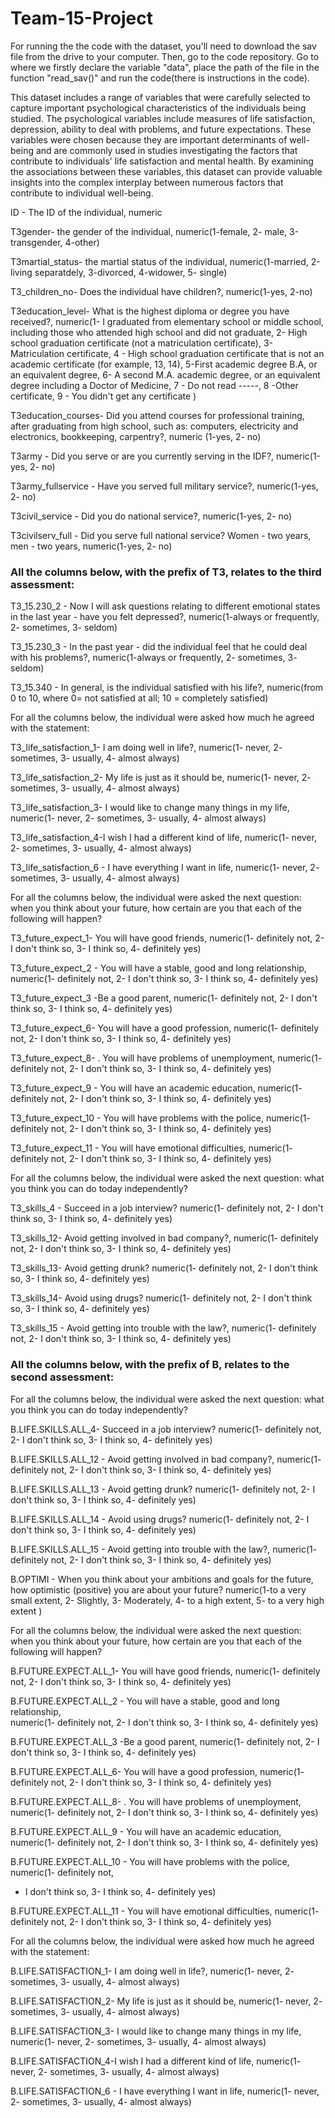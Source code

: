 # Team-15-Project

For running the the code with the dataset, you'll need to download the sav 
file from the drive to your computer. Then, go to the code repository.
Go to where we firstly declare the variable "data", place the path of the
file in the function "read_sav()" and run the code(there is instructions in
the code).

This dataset includes a range of variables that were carefully selected to capture important
psychological characteristics of the individuals being studied. The psychological variables include 
measures of life satisfaction, depression, ability to deal with problems, and future expectations. 
These variables were chosen because they are important determinants of well-being and are commonly 
used in studies investigating the factors that contribute to individuals' life satisfaction and 
mental health. By examining the associations between these variables, this dataset can provide 
valuable insights into the complex interplay between numerous factors that contribute to individual 
well-being.

ID - The ID of the individual, numeric

T3gender- the gender of the individual, numeric(1-female, 2- male, 3-transgender, 4-other)

T3martial_status- the martial status of the individual, numeric(1-married, 2-living separatdely, 
3-divorced, 4-widower, 5- single)

T3_children_no- Does the individual have children?, numeric(1-yes, 2-no)

T3education_level- What is the highest diploma or degree you have received?, numeric(1- I graduated 
from elementary school or middle school, including those who attended high school and did not 
graduate, 2- High school graduation certificate (not a matriculation certificate), 3- Matriculation 
certificate, 4 - High school graduation certificate that is not an academic certificate (for 
example, 13, 14), 5-First academic degree B.A, or an equivalent degree, 6- A second M.A. academic 
degree, or an equivalent degree including a Doctor of Medicine, 7 - Do not read -----, 
8 -Other certificate, 9 - You didn't get any certificate )

T3education_courses- Did you attend courses for professional training, after graduating from high 
school, such as: computers, electricity and electronics, bookkeeping, carpentry?, numeric 
(1-yes, 2- no)

T3army - Did you serve or are you currently serving in the IDF?, numeric(1-yes, 2- no)

T3army_fullservice - Have you served full military service?, numeric(1-yes, 2- no)

T3civil_service - Did you do national service?, numeric(1-yes, 2- no)

T3civilserv_full - Did you serve full national service? Women - two years, men - two years, 
numeric(1-yes, 2- no)


### All the columns below, with the prefix of T3, relates to the third assessment:

T3_15.230_2 - Now I will ask questions relating to different emotional states in the last year - 
have you felt depressed?, numeric(1-always or frequently, 2- sometimes, 3- seldom)

T3_15.230_3 - In the past year - did the individual feel that he could deal with his problems?, 
numeric(1-always or frequently, 2- sometimes, 3- seldom)

T3_15.340 - In general, is the individual satisfied with his life?, numeric(from 0 to 10, 
where 0= not satisfied at all; 10 = completely satisfied)

For all the columns below, the individual were asked how much he agreed with the statement:

T3_life_satisfaction_1- I am doing well in life?, numeric(1- never, 2- sometimes, 3- usually, 
4- almost always)

T3_life_satisfaction_2- My life is just as it should be, numeric(1- never, 2- sometimes, 
3- usually, 4- almost always)

T3_life_satisfaction_3- I would like to change many things in my life, numeric(1- never, 
2- sometimes, 3- usually, 4- almost always)

T3_life_satisfaction_4-I wish I had a different kind of life, numeric(1- never, 2- sometimes, 
3- usually, 4- almost always)

T3_life_satisfaction_6 - I have everything I want in life, numeric(1- never, 2- sometimes, 
3- usually, 4- almost always) 



For all the columns below, the individual were asked the next question: when you think about 
your future, how certain are you that each of the following will happen?

T3_future_expect_1- You will have good friends, numeric(1- definitely not, 2- I don't think so, 
3- I think so, 4- definitely yes)

T3_future_expect_2 - You will have a stable, good and long relationship,  numeric(1- definitely not, 
2- I don't think so, 3- I think so, 4- definitely yes)

T3_future_expect_3 -Be a good parent, numeric(1- definitely not, 2- I don't think so, 
3- I think so, 4- definitely yes) 

T3_future_expect_6- You will have a good profession, numeric(1- definitely not, 2- I don't think so, 
3- I think so, 4- definitely yes) 

T3_future_expect_8- . You will have problems of unemployment, numeric(1- definitely not, 
2- I don't think so, 3- I think so, 4- definitely yes) 

T3_future_expect_9 - You will have an academic education, numeric(1- definitely not, 
2- I don't think so, 3- I think so, 4- definitely yes) 

T3_future_expect_10 - You will have problems with the police, numeric(1- definitely not, 
2- I don't think so, 3- I think so, 4- definitely yes) 

T3_future_expect_11 - You will have emotional difficulties, numeric(1- definitely not, 
2- I don't think so, 3- I think so, 4- definitely yes)



For all the columns below, the individual were asked the next question: what you think 
you can do today independently?

T3_skills_4 - Succeed in a job interview? numeric(1- definitely not, 2- I don't think so, 
3- I think so, 4- definitely yes)

T3_skills_12- Avoid getting involved in bad company?, numeric(1- definitely not, 2- I don't think so, 
3- I think so, 4- definitely yes)

T3_skills_13- Avoid getting drunk? numeric(1- definitely not, 2- I don't think so, 3- I think so, 
4- definitely yes)

T3_skills_14- Avoid using drugs? numeric(1- definitely not, 2- I don't think so, 3- I think so, 
4- definitely yes)

T3_skills_15 - Avoid getting into trouble with the law?, numeric(1- definitely not, 
2- I don't think so, 3- I think so, 4- definitely yes)



### All the columns below, with the prefix of B, relates to the second assessment:

For all the columns below, the individual were asked the next question: what you think 
you can do today independently?

B.LIFE.SKILLS.ALL_4- Succeed in a job interview? numeric(1- definitely not, 2- I don't think so, 
3- I think so, 4- definitely yes)

B.LIFE.SKILLS.ALL_12 - Avoid getting involved in bad company?, numeric(1- definitely not, 
2- I don't think so, 3- I think so, 4- definitely yes)

B.LIFE.SKILLS.ALL_13 - Avoid getting drunk? numeric(1- definitely not, 2- I don't think so, 
3- I think so, 4- definitely yes)

B.LIFE.SKILLS.ALL_14 - Avoid using drugs? numeric(1- definitely not, 2- I don't think so, 
3- I think so, 4- definitely yes)

B.LIFE.SKILLS.ALL_15 - Avoid getting into trouble with the law?, numeric(1- definitely not, 
2- I don't think so, 3- I think so, 4- definitely yes)

B.OPTIMI - When you think about your ambitions and goals for the future, how optimistic 
(positive) you are about your future? numeric(1-to a very small extent, 2- Slightly, 3- Moderately, 
4- to a high extent, 5- to a very high extent )


For all the columns below, the individual were asked the next question: when you think 
about your future, how certain are you that each of the following will happen?

B.FUTURE.EXPECT.ALL_1- You will have good friends, numeric(1- definitely not, 2- I don't think so, 
3- I think so, 4- definitely yes)

B.FUTURE.EXPECT.ALL_2 - You will have a stable, good and long relationship,  
numeric(1- definitely not, 2- I don't think so, 3- I think so, 4- definitely yes)

B.FUTURE.EXPECT.ALL_3 -Be a good parent, numeric(1- definitely not, 2- I don't think so, 
3- I think so, 4- definitely yes) 

B.FUTURE.EXPECT.ALL_6- You will have a good profession, numeric(1- definitely not, 
2- I don't think so, 3- I think so, 4- definitely yes) 

B.FUTURE.EXPECT.ALL_8- . You will have problems of unemployment, numeric(1- definitely not, 
2- I don't think so, 3- I think so, 4- definitely yes) 

B.FUTURE.EXPECT.ALL_9 - You will have an academic education, numeric(1- definitely not, 
2- I don't think so, 
3- I think so, 4- definitely yes) 

B.FUTURE.EXPECT.ALL_10 - You will have problems with the police, numeric(1- definitely not, 
- I don't think so, 3- I think so, 4- definitely yes) 

B.FUTURE.EXPECT.ALL_11 - You will have emotional difficulties, numeric(1- definitely not, 
2- I don't think so, 3- I think so, 4- definitely yes)


For all the columns below, the individual were asked how much he agreed with the statement:

B.LIFE.SATISFACTION_1- I am doing well in life?, numeric(1- never, 2- sometimes, 3- usually, 
4- almost always)

B.LIFE.SATISFACTION_2- My life is just as it should be, numeric(1- never, 2- sometimes, 3- usually, 
4- almost always)

B.LIFE.SATISFACTION_3- I would like to change many things in my life, numeric(1- never, 2- sometimes, 
3- usually, 4- almost always)

B.LIFE.SATISFACTION_4-I wish I had a different kind of life, numeric(1- never, 2- sometimes, 
3- usually, 4- almost always)

B.LIFE.SATISFACTION_6 - I have everything I want in life, numeric(1- never, 2- sometimes, 3- usually, 
4- almost always)




